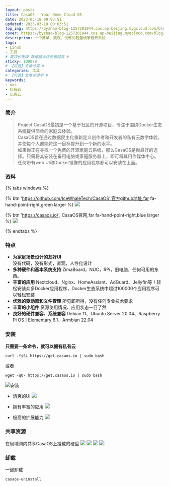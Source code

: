```yaml
---
layout: posts
title: CasaOS - Your Home Cloud OS
date: 2023-03-18 00:03:51
updated: 2023-03-18 00:03:51
top_img: https://byzhao-blog-1257201044.cos.ap-beijing.myqcloud.com/blog/2023318-g0i3hire9c4f3800c0e0268376dce8e80bcb74d92.png
cover: https://byzhao-blog-1257201044.cos.ap-beijing.myqcloud.com/blog/2023318-grs4nz6ba41679069368744.png
description: 一个简单、美观、优雅的轻量级家庭云系统
tags:
- Linux
- 工具
# 置顶优先级 数值越大优先级越高 #
sticky: 100079
# 【可选】文章分类 #
categories: 工具
# 【可选】文章关键字 #
keywords:
- nas
- 私有云
- 玩客云
---
```


### 简介
> Project CasaOS最初是一个基于社区的开源项目，专注于围绕Docker生态系统提供简单的家庭云体验。  
> CasaOS旨在通过数据民主化重新定义创作者和开发者的私有云数字体验，并使每个人都能将这一目标提升到一个新的水平。  
> 如果你正在寻找一个免费的开源家庭云系统，那么CasaOS是你最好的选择。只需将其安装在备用电脑或家庭服务器上，即可将其用作媒体中心。  
> 任何带有web UI和Docker镜像的应用程序都可以安装在上面。  

### 资料
{% tabs windows %}
<!-- tab GitHub @fab fa-github -->

{% btn 'https://github.com/IceWhaleTech/CasaOS',官方github地址,far fa-hand-point-right,green larger %}
![](https://byzhao-blog-1257201044.cos.ap-beijing.myqcloud.com/blog/2023318-b6z7hkg7se1679070458613.png)

<!-- endtab -->

<!-- tab 官网 @fa-sharp fa-solid fa-house -->

{% btn 'https://casaos.io/', CasaOS官网,far fa-hand-point-right,blue larger %}
![](https://byzhao-blog-1257201044.cos.ap-beijing.myqcloud.com/blog/2023318-oqyl948vig1679070504271.png)
<!-- endtab -->
{% endtabs %}


### 特点
- __为家庭场景设计的友好UI__  
    没有代码，没有形式，直观，人性化设计
- __多种硬件和基本系统支持__
    ZimaBoard，NUC，RPi，旧电脑，任何可用的东西。
- __丰富的应用__
    Nextcloud、Nginx、HomeAssiant、AdGuard、Jellyfin等！轻松安装众多Docker应用程序，Docker生态系统中超过100000个应用程序可以轻松安装
- __优雅的驱动器和文件管理__
    所见即所得，没有任何专业技术要求
- __丰富的小组件__
    资源使用情况、应用状态一目了然
- __良好的硬件兼容、系统兼容__
    Debian 11、Ubuntu Server 20.04、Raspberry Pi OS | Elementary 6.1、Armbian 22.04
### 安装

__只需要一条命令，就可以拥有私有云__
```shell
curl -fsSL https://get.casaos.io | sudo bash
```
或者
```shell
wget -qO- https://get.casaos.io | sudo bash
```
![安装](https://byzhao-blog-1257201044.cos.ap-beijing.myqcloud.com/blog/2023318-3upzc6pfli6eeb26306b8b81b396d8fd5c5f778c5.png)

- 清爽的UI
![](https://byzhao-blog-1257201044.cos.ap-beijing.myqcloud.com/blog/2023318-cc2t3flhok1679071144109.png)

- 拥有丰富的应用
![](https://byzhao-blog-1257201044.cos.ap-beijing.myqcloud.com/blog/2023318-39ey9eahml1679071215280.png)
  
- 极高的扩展能力
![](https://byzhao-blog-1257201044.cos.ap-beijing.myqcloud.com/blog/2023318-rk1ak1h5iq1679071289082.png)

### 共享资源
在局域网内共享CasaOS上挂载的硬盘
![](https://byzhao-blog-1257201044.cos.ap-beijing.myqcloud.com/blog/2023318-jsjrvm9wea1679071679106.png)
![](https://byzhao-blog-1257201044.cos.ap-beijing.myqcloud.com/blog/2023318-td6vfbrn4h1679071716069.png)
![](https://byzhao-blog-1257201044.cos.ap-beijing.myqcloud.com/blog/2023318-8hbzfzpysq1679071833013.png)
![](https://byzhao-blog-1257201044.cos.ap-beijing.myqcloud.com/blog/2023318-dr2u0enget1679071875470.png)
### 卸载
一键卸载
```shell
casaos-uninstall
```


